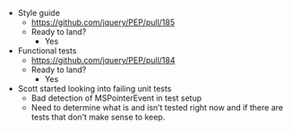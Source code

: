 * Style guide
  * https://github.com/jquery/PEP/pull/185
  * Ready to land?
    * Yes
* Functional tests
  * https://github.com/jquery/PEP/pull/184
  * Ready to land?
    * Yes
* Scott started looking into failing unit tests
  * Bad detection of MSPointerEvent in test setup
  * Need to determine what is and isn’t tested right now and if there are tests that don’t make sense to keep.
